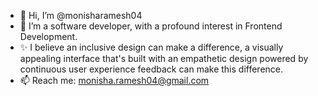 - 👋 Hi, I’m @monisharamesh04
- 👀 I’m a software developer, with a profound interest in Frontend Development. 
- ✨ I believe an inclusive design can make a difference, a visually appealing interface that's built with an empathetic design powered by continuous user experience feedback can make this difference.
- 📫 Reach me: monisha.ramesh04@gmail.com

<!---
monisharamesh04/monisharamesh04 is a ✨ special ✨ repository because its `README.md` (this file) appears on your GitHub profile.
You can click the Preview link to take a look at your changes.
--->
